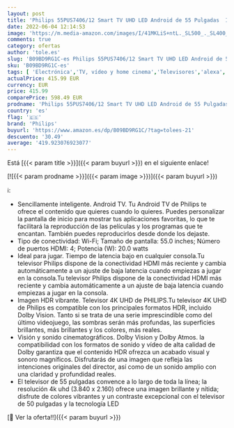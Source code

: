 ```yaml
---
layout: post
title: 'Philips 55PUS7406/12 Smart TV UHD LED Android de 55 Pulgadas  Imagen HDR Vibrante  Dolby Vision cinematográfico y Sonido Atmos  Compatible con Google Assistant y Alexa  Bisel Negro Mate'
date: 2022-06-04 12:14:53
image: 'https://m.media-amazon.com/images/I/41MKLiS+ntL._SL500_._SL400_.jpg'
comments: true
category: ofertas
author: 'tole.es'
slug: 'B09BD9RG1C-es Philips 55PUS7406/12 Smart TV UHD LED Android de 55...'
sku: 'B09BD9RG1C-es'
tags: [ 'Electrónica','TV, vídeo y home cinema','Televisores','alexa','philips','🇪🇸', ]
actualPrice: 415.99 EUR
currency: EUR
price: 415.99
comparePrice: 598.49 EUR
prodname: 'Philips 55PUS7406/12 Smart TV UHD LED Android de 55 Pulgadas  Imagen HDR Vibrante  Dolby Vision cinematográfico y Sonido Atmos  Compatible con Google Assistant y Alexa  Bisel Negro Mate'
country: 'es'
flag: '🇪🇸'
brand: 'Philips'
buyurl: 'https://www.amazon.es/dp/B09BD9RG1C/?tag=tolees-21'
descuento: '30.49'
average: '419.923076923077'
---
```


Está [{{< param title >}}]({{< param buyurl >}}) en el siguiente enlace!

[![{{< param prodname >}}]({{< param image >}})]({{< param buyurl >}})

ℹ️:

- Sencillamente inteligente. Android TV. Tu Android TV de Philips te ofrece el contenido que quieres cuando lo quieres. Puedes personalizar la pantalla de inicio para mostrar tus aplicaciones favoritas, lo que te facilitará la reproducción de las películas y los programas que te encantan. También puedes reproducirlos desde donde los dejaste.
- Tipo de conectividad: Wi-Fi; Tamaño de pantalla: 55.0 inches; Número de puertos HDMI: 4; Potencia (W): 20.0 watts
- Ideal para jugar. Tiempo de latencia bajo en cualquier consola.Tu televisor Philips dispone de la conectividad HDMI más reciente y cambia automáticamente a un ajuste de baja latencia cuando empiezas a jugar en la consola.Tu televisor Philips dispone de la conectividad HDMI más reciente y cambia automáticamente a un ajuste de baja latencia cuando empiezas a jugar en la consola.
- Imagen HDR vibrante. Televisor 4K UHD de PHILIPS.Tu televisor 4K UHD de Philips es compatible con los principales formatos HDR, incluido Dolby Vision. Tanto si se trata de una serie imprescindible como del último videojuego, las sombras serán más profundas, las superficies brillantes, más brillantes y los colores, más reales.
- Visión y sonido cinematográficos. Dolby Vision y Dolby Atmos. la compatibilidad con los formatos de sonido y vídeo de alta calidad de Dolby garantiza que el contenido HDR ofrezca un acabado visual y sonoro magníficos. Disfrutarás de una imagen que refleja las intenciones originales del director, así como de un sonido amplio con una claridad y profundidad reales.
- El televisor de 55 pulgadas convence a lo largo de toda la línea; la resolución 4k uhd (3.840 x 2.160) ofrece una imagen brillante y nítida; disfrute de colores vibrantes y un contraste excepcional con el televisor de 50 pulgadas y la tecnología LED

[🛒 Ver la oferta!!]({{< param buyurl >}})
